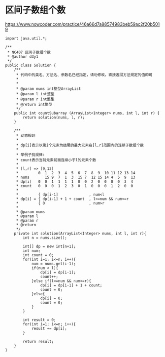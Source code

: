 # 区间子数组个数
https://www.nowcoder.com/practice/46a66d7a88574983beb59ac2f20b5019

    import java.util.*;
    
    /**
     * NC407 区间子数组个数
     * @author d3y1
     */
    public class Solution {
        /**
         * 代码中的类名、方法名、参数名已经指定，请勿修改，直接返回方法规定的值即可
         *
         *
         * @param nums int整型ArrayList
         * @param l int整型
         * @param r int整型
         * @return int整型
         */
        public int countSubarray (ArrayList<Integer> nums, int l, int r) {
            return solution(nums, l, r);
        }
    
        /**
         * 动态规划
         *
         * dp[i]表示以第i个元素为结尾的最大元素在[l,r]范围内的连续子数组个数
         *
         * 举例子找规律:
         * count表示当前元素前面连续小于l的元素个数
         *
         * [l,r] => [9,13]
         *         0  1  2  3  4  5  6  7  8  9  10 11 12 13 14
         * nums       15 9  7  1  3  15 7  12 15 14 4  5  9  13
         * dp[i]   0  0  1  1  1  1  0  0  2  0  0  0  0  3  4
         * count   0  0  0  1  2  3  0  1  0  0  0  1  2  0  0
         *
         *         { dp[i-1]              , num<l
         * dp[i] = { dp[i-1] + 1 + count  , l<=num && num<=r
         *         { 0                    , num>r
         *
         * @param nums
         * @param l
         * @param r
         * @return
         */
        private int solution(ArrayList<Integer> nums, int l, int r){
            int n = nums.size();
    
            int[] dp = new int[n+1];
            int num;
            int count = 0;
            for(int i=1; i<=n; i++){
                num = nums.get(i-1);
                if(num < l){
                    dp[i] = dp[i-1];
                    count++;
                }else if(l<=num && num<=r){
                    dp[i] = dp[i-1] + 1 + count;
                    count = 0;
                }else{
                    dp[i] = 0;
                    count = 0;
                }
            }
    
            int result = 0;
            for(int i=1; i<=n; i++){
                result += dp[i];
            }
    
            return result;
        }
    }
    

